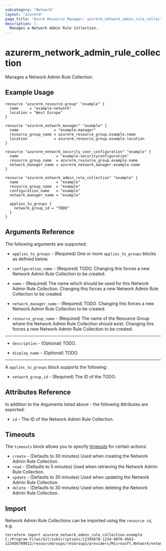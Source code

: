 ```yaml
---
subcategory: "Network"
layout: "azurerm"
page_title: "Azure Resource Manager: azurerm_network_admin_rule_collection"
description: |-
  Manages a Network Admin Rule Collection.
---
```


# azurerm_network_admin_rule_collection

Manages a Network Admin Rule Collection.

## Example Usage

```hcl
resource "azurerm_resource_group" "example" {
  name     = "example-network"
  location = "West Europe"
}

resource "azurerm_network_manager" "example" {
  name                = "example-manager"
  resource_group_name = azurerm_resource_group.example.name
  location            = azurerm_resource_group.example.location
}

resource "azurerm_network_security_user_configuration" "example" {
  name                 = "example-securityconfiguration"
  resource_group_name  = azurerm_resource_group.example.name
  network_manager_name = azurerm_network_manager.example.name
}

resource "azurerm_network_admin_rule_collection" "example" {
  name                 = "example"
  resource_group_name  = "example"
  configuration_name   = "example"
  network_manager_name = "example"

  applies_to_groups {
    network_group_id = "TODO"
  }
}
```

## Arguments Reference

The following arguments are supported:

* `applies_to_groups` - (Required) One or more `applies_to_groups` blocks as defined below.

* `configuration_name` - (Required) TODO. Changing this forces a new Network Admin Rule Collection to be created.

* `name` - (Required) The name which should be used for this Network Admin Rule Collection. Changing this forces a new Network Admin Rule Collection to be created.

* `network_manager_name` - (Required) TODO. Changing this forces a new Network Admin Rule Collection to be created.

* `resource_group_name` - (Required) The name of the Resource Group where the Network Admin Rule Collection should exist. Changing this forces a new Network Admin Rule Collection to be created.

---

* `description` - (Optional) TODO.

* `display_name` - (Optional) TODO.

---

A `applies_to_groups` block supports the following:

* `network_group_id` - (Required) The ID of the TODO.

## Attributes Reference

In addition to the Arguments listed above - the following Attributes are exported: 

* `id` - The ID of the Network Admin Rule Collection.

## Timeouts

The `timeouts` block allows you to specify [timeouts](https://www.terraform.io/docs/configuration/resources.html#timeouts) for certain actions:

* `create` - (Defaults to 30 minutes) Used when creating the Network Admin Rule Collection.
* `read` - (Defaults to 5 minutes) Used when retrieving the Network Admin Rule Collection.
* `update` - (Defaults to 30 minutes) Used when updating the Network Admin Rule Collection.
* `delete` - (Defaults to 30 minutes) Used when deleting the Network Admin Rule Collection.

## Import

Network Admin Rule Collections can be imported using the `resource id`, e.g.

```shell
terraform import azurerm_network_admin_rule_collection.example C:/Program Files/Git/subscriptions/12345678-1234-9876-4563-123456789012/resourceGroups/resGroup1/providers/Microsoft.Network/networkManagers/networkManager1/securityConfigurations/securityConfiguration1/ruleCollections/ruleCollection1
```
